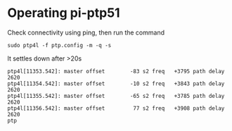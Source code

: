 # Operating pi-ptp51
Check connectivity using ping, then run the command
```
sudo ptp4l -f ptp.config -m -q -s
```
It settles down after >20s
```
ptp4l[11353.542]: master offset        -83 s2 freq   +3795 path delay      2620
ptp4l[11354.542]: master offset        -10 s2 freq   +3843 path delay      2620
ptp4l[11355.542]: master offset        -65 s2 freq   +3785 path delay      2620
ptp4l[11356.542]: master offset         77 s2 freq   +3908 path delay      2620
ptp
```
